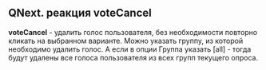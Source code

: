 ## QNext. реакция voteCancel

**voteCancel** - удалить голос пользователя, без необходимости повторно кликать на выбранном варианте. Можно указать группу, из которой необходимо удалить голос. А если в опции Группа указать [all] - тогда будут удалены все голоса пользователя из всех групп текущего опроса.





